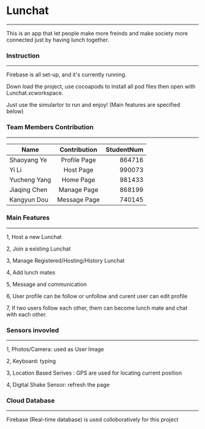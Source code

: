 # Lunchat
----
This is an app that let people make more freinds and make society more connected just by having lunch together.

### Instruction
----
Firebase is all set-up, and it's currently running.

Down load the project, use cocoapods to install all pod files then open with Lunchat.xcworkspace.

Just use the simulartor to run and enjoy! (Main features are specified below)

### Team Members Contribution
----
| Name        | Contribution           | StudentNum  |
| ------------- |:-------------:| -----:|
| Shaoyang Ye | Profile Page | 864716 |
| Yi Li | Host Page | 990073 |
| Yucheng Yang | Home Page | 981433 |
| Jiaqing Chen | Manage Page | 868199 |
| Kangyun Dou | Message Page | 740145 |

### Main Features
----
1, Host a new Lunchat

2, Join a existing Lunchat

3, Manage Registered/Hosting/History Lunchat

4, Add lunch mates

5, Message and communication

6, User profile can be follow or unfollow and curent user can edit profile

7, If two users follow each other, them can become lunch mate and chat with each other.

### Sensors invovled
----
1, Photos/Camera: used as User Image

2, Keyboard: typing

3, Location Based Serives : GPS are used for locating current position

4, Digital Shake Sensor: refresh the page 

### Cloud Database
----
Firebase (Real-time database) is used colloboratively for this project

